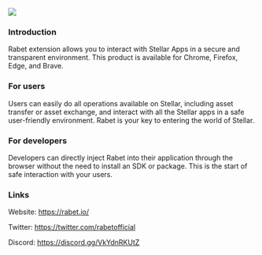 ![](https://i.ibb.co/NN1yP1Z/Rabet-banner-2.png)
 


### **Introduction**
Rabet extension allows you to interact with Stellar Apps in a secure and transparent environment. This product is available for Chrome, Firefox, Edge, and Brave.


### **For users**

Users can easily do all operations available on Stellar, including asset transfer or asset exchange, and interact with all the Stellar apps in a safe user-friendly environment. Rabet is your key to entering the world of Stellar.



### **For developers**

Developers can directly inject Rabet into their application through the browser without the need to install an SDK or package. This is the start of safe interaction with your users.



 
 ### Links
 
Website: https://rabet.io/

Twitter: https://twitter.com/rabetofficial

Discord: https://discord.gg/VkYdnRKUtZ

